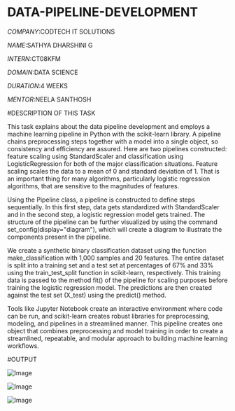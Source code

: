 # DATA-PIPELINE-DEVELOPMENT

*COMPANY*:CODTECH IT SOLUTIONS

*NAME*:SATHYA DHARSHINI G

*INTERN*:CT08KFM

*DOMAIN*:DATA SCIENCE

*DURATION*:4 WEEKS

*MENTOR*:NEELA SANTHOSH

#DESCRIPTION OF THIS TASK

This task explains about the data pipeline development and employs a machine learning pipeline in Python with the scikit-learn library. A pipeline chains preprocessing steps together with a model into a single object, so consistency and efficiency are assured. Here are two pipelines constructed: feature scaling using StandardScaler and classification using LogisticRegression for both of the major classification situations. Feature scaling scales the data to a mean of 0 and standard deviation of 1. That is an important thing for many algorithms, particularly logistic regression algorithms, that are sensitive to the magnitudes of features.

Using the Pipeline class, a pipeline is constructed to define steps sequentially. In this first step, data gets standardized with StandardScaler and in the second step, a logistic regression model gets trained. The structure of the pipeline can be further visualized by using the command set_config(display="diagram"), which will create a diagram to illustrate the components present in the pipeline.

We create a synthetic binary classification dataset using the function make_classification with 1,000 samples and 20 features. The entire dataset is split into a training set and a test set at percentages of 67% and 33% using the train_test_split function in scikit-learn, respectively. This training data is passed to the method fit() of the pipeline for scaling purposes before training the logistic regression model. The predictions are then created against the test set (X_test) using the predict() method.

Tools like Jupyter Notebook create an interactive environment where code can be run, and scikit-learn creates robust libraries for preprocessing, modeling, and pipelines in a streamlined manner. This pipeline creates one object that combines preprocessing and model training in order to create a streamlined, repeatable, and modular approach to building machine learning workflows.


#OUTPUT

![Image](https://github.com/user-attachments/assets/a7bd34dc-1fd1-4083-bfac-2ed1038dc9b6)

![Image](https://github.com/user-attachments/assets/7459248d-cb43-40a3-8804-de6a8c531946)

![Image](https://github.com/user-attachments/assets/e2b3f534-6780-40f6-9729-8182dd8a7642)











